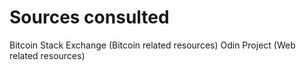 # Sources consulted
Bitcoin Stack Exchange (Bitcoin related resources)
Odin Project (Web related resources)